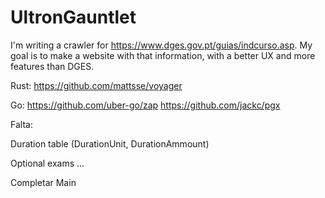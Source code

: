 # UltronGauntlet

I'm writing a crawler for <https://www.dges.gov.pt/guias/indcurso.asp>.
My goal is to make a website with that information, with a better UX and more features than DGES.


Rust:
<https://github.com/mattsse/voyager>

Go:
<https://github.com/uber-go/zap>
<https://github.com/jackc/pgx>

Falta:

Duration table (DurationUnit, DurationAmmount)

Optional exams ...

Completar Main

